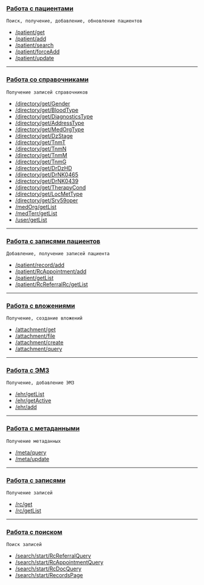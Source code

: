### [Работа с пациентами](methods/patient/patient.md)
`Поиск, получение, добавление, обновление пациентов`

* [/patient/get](methods/patient/patient.md#get)
* [/patient/add](methods/patient/patient.md#add)
* [/patient/search](methods/patient/patient.md#search)
* [/patient/forceAdd](methods/patient/patient.md#forceAdd)
* [/patient/update](methods/patient/patient.md#update)

---


### [Работа со справочниками](methods/directory/directory.md)

`Получение записей справочников`

* [/directory/get/Gender](methods/directory/directory.md#Gender)
* [/directory/get/BloodType](methods/directory/directory.md#BloodType)
* [/directory/get/DiagnosticsType](methods/directory/directory.md#DiagnosticsType)
* [/directory/get/AddressType](methods/directory/directory.md#AddressType)
* [/directory/get/MedOrgType](methods/directory/directory.md#MedOrgType)
* [/directory/get/DzStage](methods/directory/directory.md#DzStage)
* [/directory/get/TnmT](methods/directory/directory.md#TnmT)
* [/directory/get/TnmN](methods/directory/directory.md#TnmN)
* [/directory/get/TnmM](methods/directory/directory.md#TnmM)
* [/directory/get/TnmG](methods/directory/directory.md#TnmG)
* [/directory/get/DrDzHD](methods/directory/directory.md#DrDzHD)
* [/directory/get/DrNK0465](methods/directory/directory.md#DrNK0465)
* [/directory/get/DrNK0439](methods/directory/directory.md#DrNK0439)
* [/directory/get/TherapyCond](methods/directory/directory.md#TherapyCond)
* [/directory/get/LocMetType](methods/directory/directory.md#LocMetType)
* [/directory/get/Srv59oper](methods/directory/directory.md#Srv59oper)
* [/medOrg/getList](methods/directory/directory.md#MedOrg)
* [/medTerr/getList](methods/directory/directory.md#MedTerr)
* [/user/getList](methods/directory/directory.md#User)

---

### [Работа с записями пациентов](methods/patientRecord/patientRecord.md)

`Добавление, получение записей пациента`

* [/patient/record/add](methods/patientRecord/patientRecord.md#add)
* [/patient/RcAppointment/add](methods/patientRecord/patientRecord.md#RcAppointmentAdd)
* [/patient/getList](methods/patientRecord/patientRecord.md#getList)
* [/patient/RcReferralRc/getList](methods/patientRecord/patientRecord.md#RcRefferralRcGetList)

---

### [Работа с вложениями](methods/attachment/attachment.md)

`Получение, создание вложений`

* [/attachment/get](methods/attachment/attachment.md#get)
* [/attachment/file](methods/attachment/attachment.md#file)
* [/attachment/create](methods/attachment/attachment.md#create)
* [/attachment/query](methods/attachment/attachment.md#query)

---

### [Работа с ЭМЗ](methods/ehr/ehr.md)

`Получение, добавление ЭМЗ`

* [/ehr/getList](methods/ehr/ehr.md#getList)
* [/ehr/getActive](methods/ehr/ehr.md#getActive)
* [/ehr/add](methods/ehr/ehr.md#add)
</p>
</details>

---

### [Работа с метаданными](methods/meta/meta.md)

`Получение метаданных`

* [/meta/query](methods/meta/meta.md#query)
* [/meta/update](methods/meta/meta.md#update)

---

### [Работа с записями](methods/rc/rc.md)

`Получение записей`

* [/rc/get](methods/rc/rc.md#get)
* [/rc/getList](methods/rc/rc.md#getList)

---

### [Работа с поиском](methods/search/search.md)

`Поиск записей`

* [/search/start/RcReferralQuery](methods/search/search.md#RcReferralQuery)
* [/search/start/RcAppointmentQuery](methods/search/search.md#RcAppointmentQuery)
* [/search/start/RcDocQuery](methods/search/search.md#RcDocQuery)
* [/search/start/RecordsPage](methods/search/search.md#RecordsPage)
